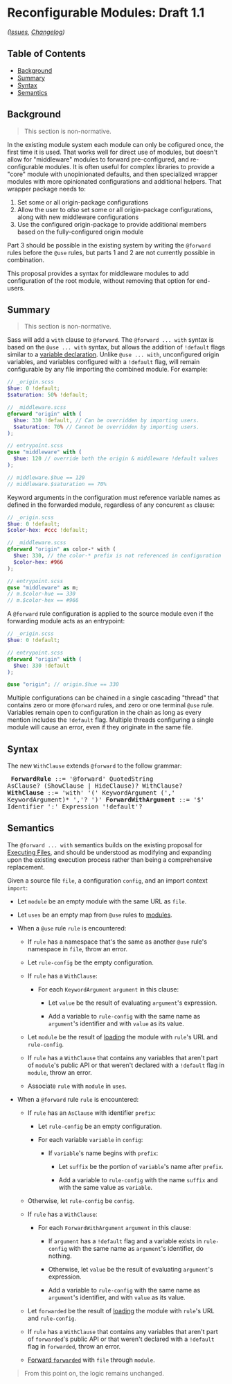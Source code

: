 # Reconfigurable Modules: Draft 1.1

*([Issues](https://github.com/sass/sass/issues/2744),
[Changelog](forward-with.changes.md))*

## Table of Contents

* [Background](#background)
* [Summary](#summary)
* [Syntax](#syntax)
* [Semantics](#semantics)

## Background

> This section is non-normative.

In the existing module system each module can only be cofigured once,
the first time it is used. That works well for direct use of modules,
but doesn't allow for "middleware" modules to forward pre-configured,
and re-configurable modules. It is often useful for complex libraries to
provide a "core" module with unopinionated defaults, and then specialized
wrapper modules with more opinionated configurations and additional helpers.
That wrapper package needs to:

1. Set some or all origin-package configurations
2. Allow the user to *also* set some or all origin-package configurations,
   along with new middleware configurations
3. Use the configured origin-package to provide additional members
   based on the fully-configured origin module

Part 3 should be possible in the existing system by writing the `@forward`
rules before the `@use` rules, but parts 1 and 2 are not currently possible
in combination.

This proposal provides a syntax for middleware modules to add configuration
of the root module, without removing that option for end-users.

## Summary

> This section is non-normative.

Sass will add a `with` clause to `@forward`. The `@forward ... with` syntax is
based on the `@use ... with` syntax, but allows the addition of `!default` flags
similar to a [variable declaration][]. Unlike `@use ... with`, unconfigured
origin variables, and variables configured with a `!default` flag, will remain
configurable by any file importing the combined module. For example:

[variable declaration]: https://github.com/sass/sass/blob/master/spec/variables.md#syntax

```scss
// _origin.scss
$hue: 0 !default;
$saturation: 50% !default;
```

```scss
// _middleware.scss
@forward "origin" with (
  $hue: 330 !default, // Can be overridden by importing users.
  $saturation: 70% // Cannot be overridden by importing users.
);
```

```scss
// entrypoint.scss
@use "middleware" with (
  $hue: 120 // override both the origin & middleware !default values
);

// middleware.$hue == 120
// middleware.$saturation == 70%
```

Keyword arguments in the configuration must reference variable names as
defined in the forwarded module, regardless of any concurent `as` clause:

```scss
// _origin.scss
$hue: 0 !default;
$color-hex: #ccc !default;
```

```scss
// _middleware.scss
@forward "origin" as color-* with (
  $hue: 330, // the color-* prefix is not referenced in configuration
  $color-hex: #966
);
```

```scss
// entrypoint.scss
@use "middleware" as m;
// m.$color-hue == 330
// m.$color-hex == #966
```

A `@forward` rule configuration is applied to the source module even if the
forwarding module acts as an entrypoint:

```scss
// _origin.scss
$hue: 0 !default;
```

```scss
// entrypoint.scss
@forward "origin" with (
  $hue: 330 !default
);

@use "origin"; // origin.$hue == 330
```

Multiple configurations can be chained in a single cascading "thread" that
contains zero or more `@forward` rules, and zero or one terminal `@use` rule.
Variables remain open to configuration in the chain as long as every mention
includes the `!default` flag. Multiple threads configuring a single module will
cause an error, even if they originate in the same file.

## Syntax

The new `WithClause` extends `@forward` to the follow grammar:

<x><pre>
**ForwardRule**     ::= '@forward' QuotedString AsClause? (ShowClause | HideClause)?  WithClause?
**WithClause**      ::= 'with' '('
&#32;                     KeywordArgument (',' KeywordArgument)\* ','?
&#32;                   ')'
**ForwardWithArgument** ::= '$' Identifier ':' Expression '!default'?
</pre></x>

## Semantics

The `@forward ... with` semantics builds on the existing proposal for
[Executing Files][], and should be understood as modifying and expanding upon
the existing execution process rather than being a comprehensive replacement.

[Executing Files]: ../accepted/module-system.md#executing-files

Given a source file `file`, a configuration `config`, and an import context
`import`:

* Let `module` be an empty module with the same URL as `file`.

* Let `uses` be an empty map from `@use` rules to [modules][].

* When a `@use` rule `rule` is encountered:

  * If `rule` has a namespace that's the same as another `@use` rule's namespace
    in `file`, throw an error.

  * Let `rule-config` be the empty configuration.

  * If `rule` has a `WithClause`:

    * For each `KeywordArgument` `argument` in this clause:

      * Let `value` be the result of evaluating `argument`'s expression.

      * Add a variable to `rule-config` with the same name as `argument`'s
        identifier and with `value` as its value.

  * Let `module` be the result of [loading][] the module with `rule`'s URL
    and `rule-config`.

  * If `rule` has a `WithClause` that contains any variables that aren't part of
    `module`'s public API or that weren't declared with a `!default` flag in
    `module`, throw an error.

  * Associate `rule` with `module` in `uses`.

* When a `@forward` rule `rule` is encountered:

  * If `rule` has an `AsClause` with identifier `prefix`:

    * Let `rule-config` be an empty configuration.

    * For each variable `variable` in `config`:

      * If `variable`'s name begins with `prefix`:

        * Let `suffix` be the portion of `variable`'s name after `prefix`.

        * Add a variable to `rule-config` with the name `suffix` and with the
          same value as `variable`.

  * Otherwise, let `rule-config` be `config`.

  * If `rule` has a `WithClause`:

    * For each `ForwardWithArgument` `argument` in this clause:

      * If `argument` has a `!default` flag and a variable exists in
        `rule-config` with the same name as `argument`'s identifier, do nothing.

      * Otherwise, let `value` be the result of evaluating `argument`'s
        expression.

      * Add a variable to `rule-config` with the same name as `argument`'s
        identifier, and with `value` as its value.

  * Let `forwarded` be the result of [loading][] the module with `rule`'s URL
    and `rule-config`.

  * If `rule` has a `WithClause` that contains any variables that aren't part of
    `forwarded`'s public API or that weren't declared with a `!default` flag in
    `forwarded`, throw an error.

  * [Forward `forwarded`][forwarding] with `file` through `module`.

> From this point on, the logic remains unchanged.

[modules]: ../accepted/module-system.md#module
[loading]: ../accepted/module-system.md#loading-modules
[forwarding]: ../accepted/module-system.md#forwarding-modules
